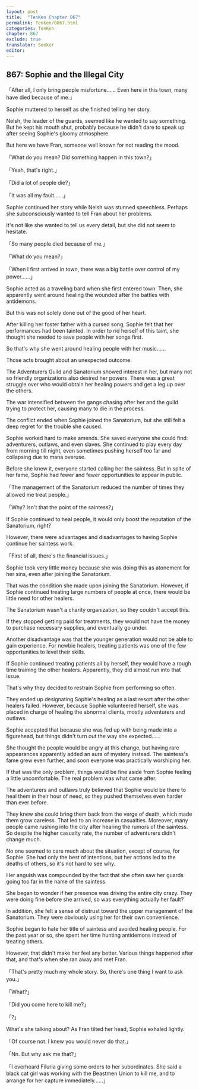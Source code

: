 ```yaml
---
layout: post
title:  "TenKen Chapter 867"
permalink: Tenken/0867.html
categories: TenKen
chapter: 867
exclude: true
translator: Seeker
editor: 
---
```

<h2>867: Sophie and the Illegal City</h2>

「After all, I only bring people misfortune…… Even here in this town, many have died because of me.」

 Sophie muttered to herself as she finished telling her story.

 Nelsh, the leader of the guards, seemed like he wanted to say something. But he kept his mouth shut, probably because he didn't dare to speak up after seeing Sophie's gloomy atmosphere.

 But here we have Fran, someone well known for not reading the mood.

「What do you mean? Did something happen in this town?」

「Yeah, that's right.」

「Did a lot of people die?」

「It was all my fault……」

 Sophie continued her story while Nelsh was stunned speechless. Perhaps she subconsciously wanted to tell Fran about her problems.

 It's not like she wanted to tell us every detail, but she did not seem to hesitate.

「So many people died because of me.」

「What do you mean?」

「When I first arrived in town, there was a big battle over control of my power……」

 Sophie acted as a traveling bard when she first entered town. Then, she apparently went around healing the wounded after the battles with antidemons.

 But this was not solely done out of the good of her heart.

 After killing her foster father with a cursed song, Sophie felt that her performances had been tainted. In order to rid herself of this taint, she thought she needed to save people with her songs first.

 So that's why she went around healing people with her music……

 Those acts brought about an unexpected outcome.

 The Adventurers Guild and Sanatorium showed interest in her, but many not so friendly organizations also desired her powers. There was a great struggle over who would obtain her healing powers and get a leg up over the others.

 The war intensified between the gangs chasing after her and the guild trying to protect her, causing many to die in the process.

 The conflict ended when Sophie joined the Sanatorium, but she still felt a deep regret for the trouble she caused.

 Sophie worked hard to make amends. She saved everyone she could find: adventurers, outlaws, and even slaves. She continued to play every day from morning till night, even sometimes pushing herself too far and collapsing due to mana overuse.

 Before she knew it, everyone started calling her the saintess. But in spite of her fame, Sophie had fewer and fewer opportunities to appear in public.

「The management of the Sanatorium reduced the number of times they allowed me treat people.」

「Why? Isn't that the point of the saintess?」

 If Sophie continued to heal people, it would only boost the reputation of the Sanatorium, right?

 However, there were advantages and disadvantages to having Sophie continue her saintess work.

「First of all, there's the financial issues.」

 Sophie took very little money because she was doing this as atonement for her sins, even after joining the Sanatorium.

 That was the condition she made upon joining the Sanatorium. However, if Sophie continued treating large numbers of people at once, there would be little need for other healers.

 The Sanatorium wasn't a charity organization, so they couldn't accept this.

 If they stopped getting paid for treatments, they would not have the money to purchase necessary supplies, and eventually go under.

 Another disadvantage was that the younger generation would not be able to gain experience. For newbie healers, treating patients was one of the few opportunities to level their skills.

 If Sophie continued treating patients all by herself, they would have a rough time training the other healers. Apparently, they did almost run into that issue.

 That's why they decided to restrain Sophie from performing so often.

 They ended up designating Sophie's healing as a last resort after the other healers failed. However, because Sophie volunteered herself, she was placed in charge of healing the abnormal clients, mostly adventurers and outlaws.

 Sophie accepted that because she was fed up with being made into a figurehead, but things didn't turn out the way she expected……

 She thought the people would be angry at this change, but having rare appearances apparently added an aura of mystery instead. The saintess's fame grew even further, and soon everyone was practically worshiping her.

 If that was the only problem, things would be fine aside from Sophie feeling a little uncomfortable. The real problem was what came after.

 The adventurers and outlaws truly believed that Sophie would be there to heal them in their hour of need, so they pushed themselves even harder than ever before.

 They knew she could bring them back from the verge of death, which made them grow careless. That led to an increase in casualties. Moreover, many people came rushing into the city after hearing the rumors of the saintess. So despite the higher casualty rate, the number of adventurers didn't change much.

 No one seemed to care much about the situation, except of course, for Sophie. She had only the best of intentions, but her actions led to the deaths of others, so it's not hard to see why.

 Her anguish was compounded by the fact that she often saw her guards going too far in the name of the saintess.

 She began to wonder if her presence was driving the entire city crazy. They were doing fine before she arrived, so was everything actually her fault?

 In addition, she felt a sense of distrust toward the upper management of the Sanatorium. They were obviously using her for their own convenience.

 Sophie began to hate her title of saintess and avoided healing people. For the past year or so, she spent her time hunting antidemons instead of treating others.

 However, that didn't make her feel any better. Various things happened after that, and that's when she ran away and met Fran.

「That's pretty much my whole story. So, there's one thing I want to ask you.」

「What?」

「Did you come here to kill me?」

「?」

 What's she talking about? As Fran tilted her head, Sophie exhaled lightly.

「Of course not. I knew you would never do that.」

「Nn. But why ask me that?」

「I overheard Filuria giving some orders to her subordinates. She said a black cat girl was working with the Beastmen Union to kill me, and to arrange for her capture immediately……」



